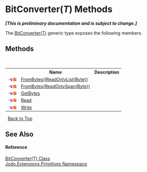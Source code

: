 # BitConverter(*T*) Methods
 _**\[This is preliminary documentation and is subject to change.\]**_

The <a href="T_Jodo_Extensions_Primitives_BitConverter_1">BitConverter(T)</a> generic type exposes the following members.


## Methods
&nbsp;<table><tr><th></th><th>Name</th><th>Description</th></tr><tr><td>![Public method](media/pubmethod.gif "Public method")![Static member](media/static.gif "Static member")</td><td><a href="M_Jodo_Extensions_Primitives_BitConverter_1_FromBytes">FromBytes(IReadOnlyList(Byte))</a></td><td /></tr><tr><td>![Public method](media/pubmethod.gif "Public method")![Static member](media/static.gif "Static member")</td><td><a href="M_Jodo_Extensions_Primitives_BitConverter_1_FromBytes_1">FromBytes(ReadOnlySpan(Byte))</a></td><td /></tr><tr><td>![Public method](media/pubmethod.gif "Public method")![Static member](media/static.gif "Static member")</td><td><a href="M_Jodo_Extensions_Primitives_BitConverter_1_GetBytes">GetBytes</a></td><td /></tr><tr><td>![Public method](media/pubmethod.gif "Public method")![Static member](media/static.gif "Static member")</td><td><a href="M_Jodo_Extensions_Primitives_BitConverter_1_Read">Read</a></td><td /></tr><tr><td>![Public method](media/pubmethod.gif "Public method")![Static member](media/static.gif "Static member")</td><td><a href="M_Jodo_Extensions_Primitives_BitConverter_1_Write">Write</a></td><td /></tr></table>&nbsp;
<a href="#bitconverter(*t*)-methods">Back to Top</a>

## See Also


#### Reference
<a href="T_Jodo_Extensions_Primitives_BitConverter_1">BitConverter(T) Class</a><br /><a href="N_Jodo_Extensions_Primitives">Jodo.Extensions.Primitives Namespace</a><br />